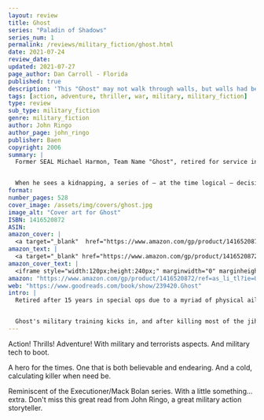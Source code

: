 ```yaml
---
layout: review
title: Ghost
series: "Paladin of Shadows"
series_num: 1
permalink: /reviews/military_fiction/ghost.html
date: 2021-07-24
review_date: 
updated: 2021-07-27
page_author: Dan Carroll - Florida
published: true
description: 'This "Ghost" may not walk through walls, but walls had better not get in his way! A new techno-thriller adventure series by a New York Times best-selling author. This is a breakout title with strong cross-category appeal.'
tags: [action, adventure, thriller, war, military, military_fiction]
type: review
sub_type: military_fiction
genre: military_fiction
author: John Ringo
author_page: john_ringo
publisher: Baen
copyright: 2006
summary: |
  Former SEAL Michael Harmon, Team Name "Ghost", retired for service injuries, is not enjoying college life. But things are about to change, if not for the better.


  When he sees a kidnapping, a series of – at the time logical – decisions leave him shot to ribbons and battling a battalion of Syrian commandos with only the help of three naked co-eds who answer to the names *Bambi*, *Thumper* and *Cotton Tail*. A fast-paced, highly-sexual, military-action thriller that ranges from a poison factory in the Mideast to the Florida Keys to Siberia, the novel will keep you guessing what twisted fate will bring next for the man once known as . . . Ghost. Keep an eye on him or . . . poof, he'll be gone.
format: 
number_pages: 528
cover_image: /assets/img/covers/ghost.jpg
image_alt: "Cover art for Ghost"
ISBN: 1416520872
ASIN: 
amazon_cover: |
  <a target="_blank"  href="https://www.amazon.com/gp/product/1416520872/ref=as_li_tl?ie=UTF8&camp=1789&creative=9325&creativeASIN=1416520872&linkCode=as2&tag=floridan21-20&linkId=6d80872ee75d780b41735fbf90178661"><img border="0" src="//ws-na.amazon-adsystem.com/widgets/q?_encoding=UTF8&MarketPlace=US&ASIN=1416520872&ServiceVersion=20070822&ID=AsinImage&WS=1&Format=_SL250_&tag=floridan21-20" ></a>
amazon_text: |
  <a target="_blank" href="https://www.amazon.com/gp/product/1416520872/ref=as_li_tl?ie=UTF8&camp=1789&creative=9325&creativeASIN=1416520872&linkCode=as2&tag=floridan21-20&linkId=5763cb72de51fd7dae56c02d7b975066">Ghost (Paladin of Shadows Book 1)</a>
amazon_cover_text: |
  <iframe style="width:120px;height:240px;" marginwidth="0" marginheight="0" scrolling="no" frameborder="0" src="//ws-na.amazon-adsystem.com/widgets/q?ServiceVersion=20070822&OneJS=1&Operation=GetAdHtml&MarketPlace=US&source=ac&ref=tf_til&ad_type=product_link&tracking_id=floridan21-20&marketplace=amazon&amp;region=US&placement=1416520872&asins=1416520872&linkId=3a5210419b53460f99ca02014d83c83d&show_border=false&link_opens_in_new_window=false&price_color=333333&title_color=0066c0&bg_color=ffffff"></iframe>
amazon: "https://www.amazon.com/gp/product/1416520872/ref=as_li_tl?ie=UTF8&tag=floridan21-20&camp=1789&creative=9325&linkCode=as2&creativeASIN=1416520872&linkId=7ffd7087fa2e65d285352f869da9c4c5"
web: "https://www.goodreads.com/book/show/239420.Ghost"
intro: |
  Retired after 15 years in special ops due to a myriad of physical ailments, Michael Harmon is having trouble fitting into his new role as a University of Georgia undergrad. Instead, Ghost (named for his uncanny ability to "blend") likes to stalk unknowing coeds and speculate on the carnal possibilities. But when a van-load of men suddenly abduct a blonde that Ghost had been following, he gives chase and follows the van to a deserted warehouse, where he uncovers a terrorist plot to kidnap and brutalize dozens of innocent American women.


  Ghost's military training kicks in, and after killing most of the jihadists within the warehouse, he tracks a truckload of sedated abductees to a 727 at an Atlanta airport and hitches a ride to Syria. In the action that ensues, Ghost unearths plots involving WMD production, rogue nukes, sexual slavery, and the assassination of world leaders – all of which culminates in a breathtaking showdown at (where else?) a strip joint in Amsterdam, in the champagne room!
---
```


Action! Thrills! Adventure! With military and terrorists aspects. And military tech to boot.

A hero for the times. One that is both believable and endearing. And a cold, calculating killer when need be.

Reminiscent of the Executioner/Mack Bolan series. With a little something... extra. Don't miss this great read from John Ringo, a great military action storyteller.
